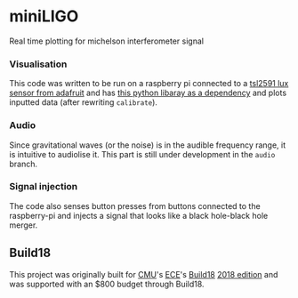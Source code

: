 # miniLIGO
Real time plotting for michelson interferometer signal

### Visualisation
This code was written to be run on a raspberry pi connected to a [tsl2591 lux sensor from adafruit](https://www.adafruit.com/product/1980) and has [this python libaray as a dependency](https://github.com/maxlklaxl/python-tsl2591) and plots inputted data (after rewriting `calibrate`). 

### Audio
Since gravitational waves (or the noise) is in the audible frequency range, it is intuitive to audiolise it. This part is still under development in the `audio` branch.

### Signal injection
The code also senses button presses from buttons connected to the raspberry-pi and injects a signal that looks like a black hole-black hole merger.

## Build18
This project was originally built for [CMU](www.cmu.edu)'s [ECE](ece.cmu.edu)'s [Build18](www.build18.org) [2018 edition](www.build18.org/garage/2018) and was supported with an $800 budget through Build18. 


